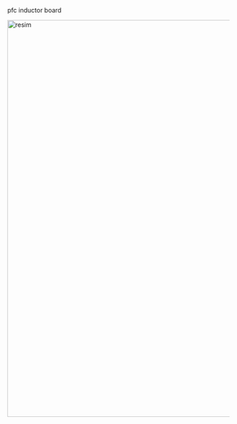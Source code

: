 pfc inductor board

<img width="1076" height="900" alt="resim" src="https://github.com/user-attachments/assets/657afab7-1c01-4bcf-bfa0-ae9f7e3a8ca9" />
